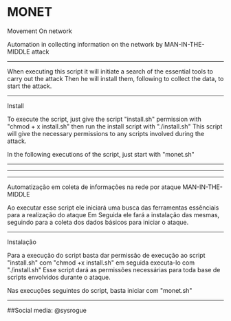 # MONET
 Movement On network
 
Automation in collecting information on the network by MAN-IN-THE-MIDDLE attack

---------------------------------------------------------------------------------------------------------------
 
   When executing this script it will initiate a search of the essential tools
to carry out the attack
   Then he will install them, following to collect the data,
to start the attack.


---------------------------------------------------------------------------------------------------------------

Install

   To execute the script, just give the script "install.sh" permission with "chmod + x install.sh"
then run the install script with "./install.sh"
   This script will give the necessary permissions to any scripts involved during the attack.
 
In the following executions of the script, just start with "monet.sh"
 
-------------------------------------------------------------------------------------------------------------
-------------------------------------------------------------------------------------------------------------
-------------------------------------------------------------------------------------------------------------
Automatização em coleta de informações na rede por ataque MAN-IN-THE-MIDDLE


 Ao executar esse script ele iniciará uma busca das ferramentas essênciais
para a realização do ataque
 Em Seguida ele fará a instalação das mesmas, seguindo para a coleta dos dados
básicos para iniciar o ataque.


-------------------------------------------------------------------------------------------------------------

Instalação

 Para a execução do script basta dar permissão de execução ao script "install.sh" com "chmod +x install.sh"
em seguida executa-lo com "./install.sh"
 Esse script dará as permissões necessárias para toda base de scripts envolvidos durante o ataque.
 
Nas execuções seguintes do script, basta iniciar com "monet.sh"

-------------------------------------------------------------------------------------------------------------

##Social media: @sysrogue
